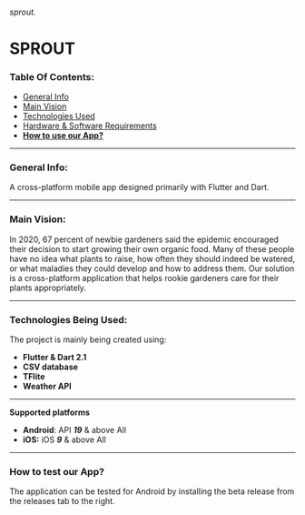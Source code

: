 ###### sprout.

# SPROUT

### Table Of Contents:
- [General Info](#general-info)
- [Main Vision](#main-vision)
- [Technologies Used](#technologies-being-used)
- [Hardware & Software Requirements](#hardware-and-software-requirements)
- [**How to use our App?**](#how-to-test-our-app)


---
### General Info:
A cross-platform mobile app designed primarily with Flutter and Dart.

---

### Main Vision:
In 2020, 67 percent of newbie gardeners said the epidemic encouraged their decision to start growing their own organic food.
Many of these people have no idea what plants to raise, how often they should indeed be watered, or what maladies they could develop and how to address them.
Our solution is a cross-platform application that helps rookie gardeners care for their plants appropriately.

---

### Technologies Being Used: 
The project is mainly being created using:
- **Flutter & Dart 2.1**
- **CSV database**
- **TFlite**
- **Weather API**

---

**Supported platforms**

- **Android**:	API **_19_** & above	All
- **iOS:**	iOS **_9_** & above	All

---

### How to test our App?
The application can be tested for Android by installing the beta release from the releases tab to the right.
